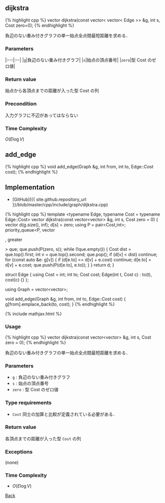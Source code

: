 ## dijkstra

{% highlight cpp %}
vector<Cost> dijkstra(const vector< vector< Edge >> &g, int s, Cost zero=0);
{% endhighlight %}

負辺のない重み付きグラフの単一始点全点間最短距離を求める． 

### Parameters

|:--:|:--|
|`g`|負辺のない重み付きグラフ|
|`s`|始点の頂点番号|
|`zero`|型 Cost のゼロ値|

### Return value

始点から各頂点までの距離が入った型 Cost の列 

### Precondition

入力グラフに不辺があってはならない 

### Time Complexity

$O(E \log V)$

## add_edge

{% highlight cpp %}
void add_edge(Graph &g, int from, int to, Edge::Cost cost);
{% endhighlight %}

## Implementation

- [GitHub]({{ site.github.repository_url }}/blob/master/cpp/include/graph/dijkstra.cpp)

{% highlight cpp %}
template <typename Edge, typename Cost = typename Edge::Cost>
vector<Cost> dijkstra(const vector<vector<Edge>> &g, int s, Cost zero = 0) {
  vector<Cost> d(g.size(), inf<Cost>);
  d[s] = zero;
  using P = pair<Cost,int>;
  priority_queue<P, vector<P>, greater<P>> que;
  que.push(P(zero, s));
  while (!que.empty()) {
    Cost dist = que.top().first;
    int v = que.top().second;
    que.pop();
    if (d[v] < dist) continue;
    for (const auto &e: g[v]) {
      if (d[e.to] <= d[v] + e.cost) continue;
      d[e.to] = d[v] + e.cost;
      que.push(P(d[e.to], e.to));
    }
  }
  return d;
}

struct Edge {
  using Cost = int;
  int to;
  Cost cost;
  Edge(int t, Cost c) : to(t), cost(c) {}
};

using Graph = vector<vector<Edge>>;

void add_edge(Graph &g, int from, int to, Edge::Cost cost) {
  g[from].emplace_back(to, cost);
}
{% endhighlight %}

{% include mathjax.html %}

### Usage

{% highlight cpp %}
vector<Cost> dijkstra(const vector<vector<Edge>> &g, int s, Cost zero = 0);
{% endhighlight %}

負辺のない重み付きグラフの単一始点全点間最短距離を求める．

### Parameters
- `g` : 負辺のない重み付きグラフ
- `s` : 始点の頂点番号
- `zero` : 型 Cost のゼロ値

### Type requirements
- `Cost` 同士の加算と比較が定義されている必要がある．

### Return value
各頂点までの距離が入った型 `Cost` の列

### Exceptions
(none)

### Time Complexity
- $O(E \log V)$

[Back](../..)
